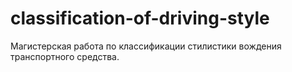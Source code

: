 # classification-of-driving-style
Магистерская работа по классификации стилистики вождения транспортного средства.
